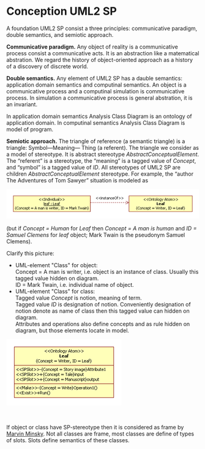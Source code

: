 # Conception UML2 SP

A foundation UML2 SP consist a three principles: communicative paradigm, double semantics, and semiotic approach.

**Communicative paradigm.** 
Any object of reality is a communicative process consist a communicative acts. It is an abstraction like a matematical abstration.
We regard the history of object-oriented approach as a history of a discovery of discrete world.

**Double semantics.** Any element of UML2 SP has a dauble semantics: application domain semantics and computinal semantics. An object  is a communicative process and a computinal simulation is communicative process. In simulation a communicative process is general abstration, it is an invariant.

In application domain semantics Analysis Class Diagram is an ontology of application domain. In computinal semantics Analysis Class Diagram is model of program.

**Semiotic approach.** 
The triangle of reference (a semantic triangle) is a triangle: Symbol—Meaning— Thing (a referent). The triangle we consider as a model of stereotype. It is abstract stereotype *AbstractConceptualElement*. The “referent” is a stereotype, the “meaning” is a tagged value of *Concept*, and “symbol” is a tagged value of *ID*. All stereotypes of UML2 SP are children *AbstractConceptualElement* stereotype.
For example, the “author The Adventures of Tom Sawyer” situation  is modeled as
<p><img src="define/MarkTwin.png" alt="" /></p>

(but if *Concept = Human* for *Leaf* then *Concept = A man is human* and *ID = Samuel Clemens*  for *leaf* object; Mark Twain is the pseudonym Samuel Clemens).

Сlarify this picture:
- UML-element "Class" for object:<br/>
Concept = A man is writer, i.e. object is an instance of class. Usually this tagged value hidden on diagram.<br/>
ID = Mark Twain, i.e. individual name of object.
- UML-element "Class" for class:<br/>
Tagged value *Concept* is notion, meaning of term.<br/> 
Tagged value *ID* is designation of notion. Сonveniently designation of notion denote as name of class then this tagged value can hidden on diagram.<br/>
Attributes and operations also define concepts and as rule hidden on diagram, but those elements locate in model.
<p><img src="define/MarkTwin1.png" alt="" /></p>
<br/>

If object or class have SP-stereotype then it is considered as frame by [Marvin Minsky](https://en.wikipedia.org/wiki/Frame_(artificial_intelligence)). Not all classes are frame, most classes are define of types of slots. Slots define semantics of these classes.


